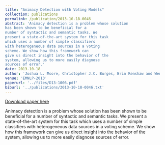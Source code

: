 ```yaml
---
title: "Animacy Detection with Voting Models"
collection: publications
permalink: /publication/2013-10-18-0046
abstract: 'Animacy detection is a problem whose solution
has been shown to be beneficial for a
number of syntactic and semantic tasks. We
present a state-of-the-art system for this task
which uses a number of simple classifiers
with heterogeneous data sources in a voting
scheme. We show how this framework can
give us direct insight into the behavior of the
system, allowing us to more easily diagnose
sources of error.'
date: 2013-10-18
author: 'Joshua L. Moore, Christopher J.C. Burges, Erin Renshaw and Wen-tau Yih'
venue: 'EMNLP-2013'
paperurl: '../files/D13-1006.pdf'
biburl: '../publications/2013-10-18-0046.txt'
---
```


<a href='../files/D13-1006.pdf'>Download paper here</a>

Animacy detection is a problem whose solution
has been shown to be beneficial for a
number of syntactic and semantic tasks. We
present a state-of-the-art system for this task
which uses a number of simple classifiers
with heterogeneous data sources in a voting
scheme. We show how this framework can
give us direct insight into the behavior of the
system, allowing us to more easily diagnose
sources of error.
